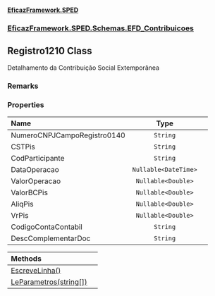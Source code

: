 #### [EficazFramework.SPED](EficazFrameworkSPED.md 'EficazFramework SPED')
### [EficazFramework.SPED.Schemas.EFD_Contribuicoes](EficazFramework.SPED.Schemas.EFD_Contribuicoes.md 'EficazFramework.SPED.Schemas.EFD_Contribuicoes')

## Registro1210 Class

Detalhamento da Contribuição Social Extemporânea

### Remarks
### Properties

| Name | Type | |
| :--- | :---: | :--- |
| NumeroCNPJCampoRegistro0140 | `String` |  |
| CSTPis | `String` |  |
| CodParticipante | `String` |  |
| DataOperacao | `Nullable<DateTime>` |  |
| ValorOperacao | `Nullable<Double>` |  |
| ValorBCPis | `Nullable<Double>` |  |
| AliqPis | `Nullable<Double>` |  |
| VrPis | `Nullable<Double>` |  |
| CodigoContaContabil | `String` |  |
| DescComplementarDoc | `String` |  |

| Methods | |
| :--- | :--- |
| [EscreveLinha()](EficazFramework.SPED.Schemas.EFD_Contribuicoes/Registro1210/EscreveLinha().md 'EficazFramework.SPED.Schemas.EFD_Contribuicoes.Registro1210.EscreveLinha()') | |
| [LeParametros(string[])](EficazFramework.SPED.Schemas.EFD_Contribuicoes/Registro1210/LeParametros(string[]).md 'EficazFramework.SPED.Schemas.EFD_Contribuicoes.Registro1210.LeParametros(string[])') | |
